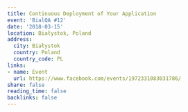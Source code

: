 ```yaml
---
title: Continuous Deployment of Your Application
event: 'BialQA #12'
date: '2018-03-15'
location: Białystok, Poland
address:
  city: Białystok
  country: Poland
  country_code: PL
links:
- name: Event
  url: https://www.facebook.com/events/1972331083031786/
share: false
reading_time: false
backlinks: false
---
```


